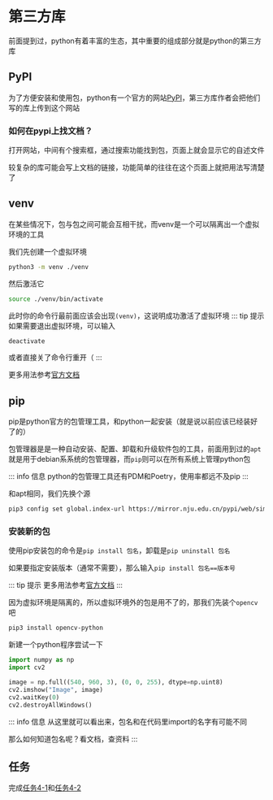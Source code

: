 # 第三方库
前面提到过，python有着丰富的生态，其中重要的组成部分就是python的第三方库

## PyPI
为了方便安装和使用包，python有一个官方的网站[PyPI](https://pypi.org/)，第三方库作者会把他们写的库上传到这个网站

### 如何在pypi上找文档？
打开网站，中间有个搜索框，通过搜索功能找到包，页面上就会显示它的自述文件

较复杂的库可能会写上文档的链接，功能简单的往往在这个页面上就把用法写清楚了

## venv
在某些情况下，包与包之间可能会互相干扰，而venv是一个可以隔离出一个虚拟环境的工具

我们先创建一个虚拟环境
``` bash
python3 -m venv ./venv
```
然后激活它
``` bash
source ./venv/bin/activate
```
此时你的命令行最前面应该会出现`(venv)`，这说明成功激活了虚拟环境
::: tip 提示
如果需要退出虚拟环境，可以输入
``` bash
deactivate
```
或者直接关了命令行重开（
:::

更多用法参考[官方文档](https://docs.python.org/zh-cn/3/library/venv.html)

## pip
pip是python官方的包管理工具，和python一起安装（就是说以前应该已经装好了的）

包管理器是是一种自动安装、配置、卸载和升级软件包的工具，前面用到过的`apt`就是用于debian系系统的包管理器，而`pip`则可以在所有系统上管理python包

::: info 信息
python的包管理工具还有PDM和Poetry，使用率都远不及pip
:::

和apt相同，我们先换个源

```bash
pip3 config set global.index-url https://mirror.nju.edu.cn/pypi/web/simple
```

### 安装新的包
使用pip安装包的命令是`pip install 包名`，卸载是`pip uninstall 包名`

如果要指定安装版本（通常不需要），那么输入`pip install 包名==版本号`

::: tip 提示
更多用法参考[官方文档](https://docs.python.org/zh-cn/3/library/venv.html)
:::

因为虚拟环境是隔离的，所以虚拟环境外的包是用不了的，那我们先装个`opencv`吧

``` bash
pip3 install opencv-python
```

新建一个python程序尝试一下

``` python
import numpy as np
import cv2

image = np.full((540, 960, 3), (0, 0, 255), dtype=np.uint8)
cv2.imshow("Image", image)
cv2.waitKey(0)
cv2.destroyAllWindows()
```

::: info 信息
从这里就可以看出来，包名和在代码里import的名字有可能不同

那么如何知道包名呢？看文档，查资料
:::

## 任务
完成[任务4-1](../tasks/4-1)和[任务4-2](../tasks/4-2)
